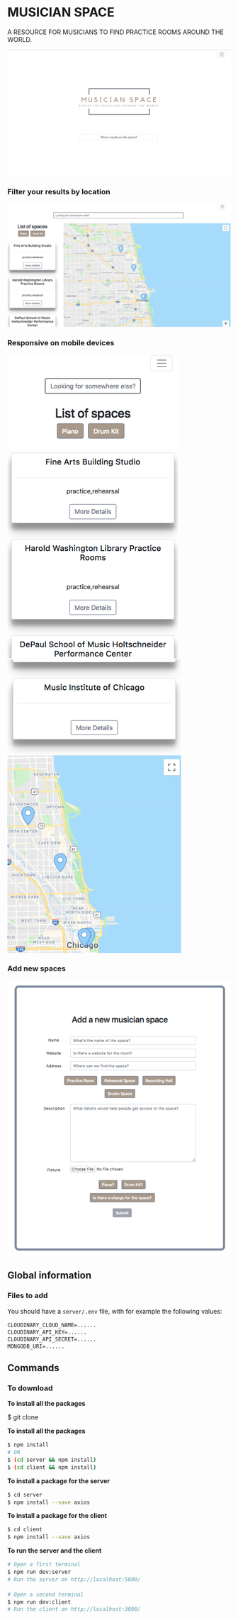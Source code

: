 # MUSICIAN SPACE

A RESOURCE FOR MUSICIANS TO FIND PRACTICE ROOMS AROUND THE WORLD.

![Landing Page](client/public/images/LandingPage.png)

### Filter your results by location

![Locations and Map](client/public/images/HomePage.png)

### Responsive on mobile devices

![Responsive application](client/public/images/Responsive1.png)
![Map view on phone](client/public/images/Responsive2.png)

### Add new spaces

![Add Spaces](client/public/images/NewSpace.png)

## Global information

### Files to add

You should have a `server/.env` file, with for example the following values:

```
CLOUDINARY_CLOUD_NAME=......
CLOUDINARY_API_KEY=......
CLOUDINARY_API_SECRET=......
MONGODB_URI=......
```

## Commands

### To download

**To install all the packages**

$ git clone

**To install all the packages**

```sh
$ npm install
# OR
$ (cd server && npm install)
$ (cd client && npm install)
```

**To install a package for the server**

```sh
$ cd server
$ npm install --save axios
```

**To install a package for the client**

```sh
$ cd client
$ npm install --save axios
```

**To run the server and the client**

```sh
# Open a first terminal
$ npm run dev:server
# Run the server on http://localhost:5000/

# Open a second terminal
$ npm run dev:client
# Run the client on http://localhost:3000/
```
